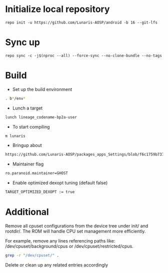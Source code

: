 # Initialize local repository
```
repo init -u https://github.com/Lunaris-AOSP/android -b 16 --git-lfs
```

# Sync up
```
repo sync -c -j$(nproc --all) --force-sync --no-clone-bundle --no-tags
```

# Build

- Set up the build environment
```bash
. b*/env*
```

- Lunch a target
```bash
lunch lineage_codename-bp2a-user
```

- To start compiling
```bash
m lunaris
```
- Bringup about
```bash
https://github.com/Lunaris-AOSP/packages_apps_Settings/blob/f6c1759b737cd0ef835a5f34181c865bf25f13d2/res/values/lunaris_strings.xml#L335
```

- Maintainer flag
```bash
ro.paranoid.maintainer=GHOST
```

- Enable optimized dexopt tuning (default false)
```bash
TARGET_OPTIMIZED_DEXOPT := true
```

# Additional  
Remove all cpuset configurations from the device tree under init/ and rootdir/.
The ROM will handle CPU set management more efficiently.

For example, remove any lines referencing paths like:
/dev/cpuset/background/cpus or /dev/cpuset/restricted/cpus.
```bash
grep -r "/dev/cpuset/" .
```
Delete or clean up any related entries accordingly
